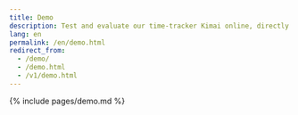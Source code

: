 ```yaml
---
title: Demo
description: Test and evaluate our time-tracker Kimai online, directly from our demo page.
lang: en
permalink: /en/demo.html
redirect_from:
  - /demo/
  - /demo.html
  - /v1/demo.html
---
```


{% include pages/demo.md %}
